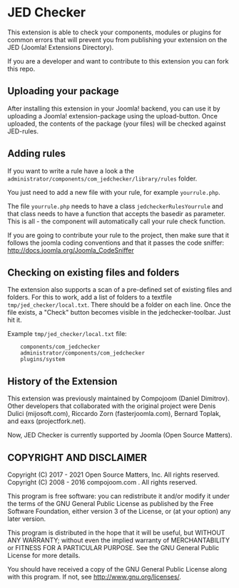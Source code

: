 # JED Checker

This extension is able to check your components, modules or plugins for common errors that will prevent you
from publishing your extension on the JED (Joomla! Extensions Directory).

If you are a developer and want to contribute to this extension you can fork this repo.

## Uploading your package

After installing this extension in your Joomla! backend, you can use it by uploading a Joomla! extension-package using
the upload-button. Once uploaded, the contents of the package (your files) will be checked against JED-rules.

## Adding rules

If you want to write a rule have a look a the `administrator/components/com_jedchecker/library/rules` folder.

You just need to add a new file with your rule, for example `yourrule.php`.

The file `yourrule.php` needs to have a class `jedcheckerRulesYourrule` and that class needs to have a
function that accepts the basedir as parameter. This is all - the component will automatically call
your rule check function.

If you are going to contribute your rule to the project, then make sure that it follows the joomla coding conventions
and that it passes the code sniffer: http://docs.joomla.org/Joomla_CodeSniffer

## Checking on existing files and folders

The extension also supports a scan of a pre-defined set of existing files and folders.
For this to work, add a list of folders to a textfile `tmp/jed_checker/local.txt`.
There should be a folder on each line.
Once the file exists, a "Check" button becomes visible in the jedchecker-toolbar. Just hit it.

Example `tmp/jed_checker/local.txt` file:

        components/com_jedchecker
        administrator/components/com_jedchecker
        plugins/system

## History of the Extension

This extension was previously maintained by Compojoom (Daniel Dimitrov). Other developers that collaborated with the original project were Denis Dulici (mijosoft.com), Riccardo Zorn (fasterjoomla.com), Bernard Toplak, and eaxs (projectfork.net).

Now, JED Checker is currently supported by Joomla (Open Source Matters).

## COPYRIGHT AND DISCLAIMER

Copyright (C) 2017 - 2021 Open Source Matters, Inc. All rights reserved.
Copyright (C) 2008 - 2016 compojoom.com . All rights reserved.

This program is free software: you can redistribute it and/or modify it under the terms of the GNU General Public License as published by the Free Software Foundation, either version 3 of the License, or (at your option) any later version.

This program is distributed in the hope that it will be useful, but WITHOUT ANY WARRANTY; without even the implied warranty of MERCHANTABILITY or FITNESS FOR A PARTICULAR PURPOSE. See the GNU General Public License for more details.

You should have received a copy of the GNU General Public License along with this program. If not, see http://www.gnu.org/licenses/.
